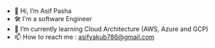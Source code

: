 - 👋 Hi, I’m Asif Pasha
- 🛠 I'm a software Engineer
- 🌱 I’m currently learning Cloud Architecture (AWS, Azure and GCP)
- 📫 How to reach me : asifyakub786@gmail.com

<!---
asifpasha786/asifpasha786 is a ✨ special ✨ repository because its `README.md` (this file) appears on your GitHub profile.
You can click the Preview link to take a look at your changes.
--->
